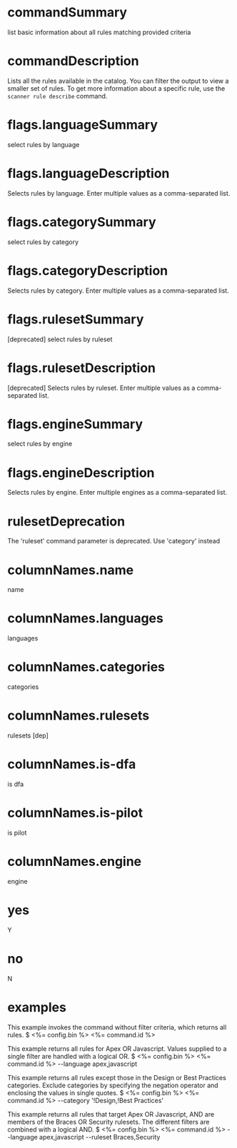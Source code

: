 # commandSummary

list basic information about all rules matching provided criteria

# commandDescription

Lists all the rules available in the catalog. You can filter the output to view a smaller set of rules. To get more information about a specific rule, use the `scanner rule describe` command.

# flags.languageSummary

select rules by language

# flags.languageDescription

Selects rules by language. Enter multiple values as a comma-separated list.

# flags.categorySummary

select rules by category

# flags.categoryDescription

Selects rules by category. Enter multiple values as a comma-separated list.

# flags.rulesetSummary

[deprecated] select rules by ruleset

# flags.rulesetDescription

[deprecated] Selects rules by ruleset. Enter multiple values as a comma-separated list.

# flags.engineSummary

select rules by engine

# flags.engineDescription

Selects rules by engine. Enter multiple engines as a comma-separated list.

# rulesetDeprecation

The 'ruleset' command parameter is deprecated. Use 'category' instead

# columnNames.name

name

# columnNames.languages

languages

# columnNames.categories

categories

# columnNames.rulesets

rulesets [dep]

# columnNames.is-dfa

is dfa

# columnNames.is-pilot

is pilot

# columnNames.engine

engine

# yes

Y

# no

N

# examples

This example invokes the command without filter criteria, which returns all rules.
	$ <%= config.bin %> <%= command.id %>

This example returns all rules for Apex OR Javascript. Values supplied to a single filter are handled with a logical OR.
	$ <%= config.bin %> <%= command.id %> --language apex,javascript

This example returns all rules except those in the Design or Best Practices categories. Exclude categories by specifying the negation operator and enclosing the values in single quotes.
	$ <%= config.bin %> <%= command.id %> --category '!Design,!Best Practices'

This example returns all rules that target Apex OR Javascript, AND are members of the Braces OR Security rulesets.
The different filters are combined with a logical AND.
	$ <%= config.bin %> <%= command.id %> --language apex,javascript --ruleset Braces,Security
